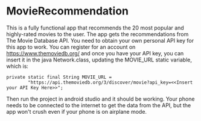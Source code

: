 # MovieRecommendation

This is a fully functional app that recommends the 20 most popular and highly-rated movies to the user. The app gets the recommendations from The Movie Database API. You need to obtain your own personal API key for this app to work. You can register for an account on https://www.themoviedb.org/ and once you have your API key, you can insert it in the java Network.class, updating the MOVIE_URL static variable, which is:

    private static final String MOVIE_URL =
            "https://api.themoviedb.org/3/discover/movie?api_key=<<Insert your API Key Here>>";

Then run the project in android studio and it should be working. Your phone needs to be connected to the internet to get the data from the API, but the app won't crush even if your phone is on airplane mode.  
